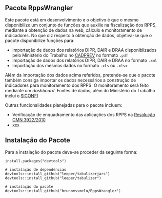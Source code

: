 ## Pacote RppsWrangler
Este pacote está em desenvolvimento e o objetivo é que o mesmo disponibilize um conjunto de funções que auxilie na fiscalização dos RPPS, mediante a obtenção de dados na web, cálculo e monitoramento de indicadores. No que diz respeito à obtenção de dados, objetiva-se que o pacote disponibilize funções para:

* Importação de dados dos relatórios DIPR, DAIR e DRAA disponiblizados pelo Ministério do Trabalho no [CADPREV](http://cadprev.previdencia.gov.br/Cadprev/faces/pages/index.xhtml) no formato `.pdf`   
* Importação de dados dos relatórios DIPR, DAIR e DRAA no formato `.xml`   
* Importação dos mesmos dados no formato `.xls` ou `.xlsx`   

Além da importação dos dados acima referidos, pretende-se que o pacote também consiga importar os dados necessários a construção de indicadores para monitoramento dos RPPS. O monitoramento será feito mediante um *dashboard*. Fontes de dados, além do Ministério do Trabalho inclui o [SICONFI](https://siconfi.tesouro.gov.br/siconfi/index.jsf)

Outras funcionalidades planejadas para o pacote incluem:
* Verificação de enquadramento das aplicações dos RPPS na [Resolução CMN 3922/2010](http://www.mtps.gov.br/images/RPPS/MaisInformacoes/legislacaoaplicada/Resoluo-CMN-3922-2010.pdf)
* xxx 

## Instalação do Pacote 
Para a instalação do pacote deve-se proceder da seguinte forma:

```
install.packages("devtools")

# instalação de dependências
devtools::install_github("leeper/tabulizerjars")
devtools::install_github("leeper/tabulizer")

# instalação do pacote
devtools::install_github("brunomssmelo/RppsWrangler")
```
